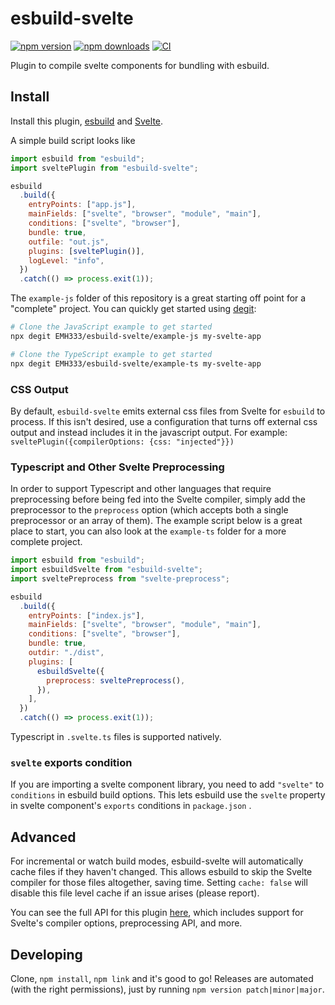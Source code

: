 # esbuild-svelte

[![npm version](https://badge.fury.io/js/esbuild-svelte.svg)](https://badge.fury.io/js/esbuild-svelte) [![npm downloads](http://img.shields.io/npm/dm/esbuild-svelte.svg)](https://www.npmjs.org/package/esbuild-svelte) [![CI](https://github.com/EMH333/esbuild-svelte/actions/workflows/ci.yml/badge.svg)](https://github.com/EMH333/esbuild-svelte/actions/workflows/ci.yml)

Plugin to compile svelte components for bundling with esbuild.

## Install

Install this plugin, [esbuild](https://github.com/evanw/esbuild) and [Svelte](https://github.com/sveltejs/svelte).

A simple build script looks like

```javascript
import esbuild from "esbuild";
import sveltePlugin from "esbuild-svelte";

esbuild
  .build({
    entryPoints: ["app.js"],
    mainFields: ["svelte", "browser", "module", "main"],
    conditions: ["svelte", "browser"],
    bundle: true,
    outfile: "out.js",
    plugins: [sveltePlugin()],
    logLevel: "info",
  })
  .catch(() => process.exit(1));
```

The `example-js` folder of this repository is a great starting off point for a "complete" project. You can quickly get started using [degit](https://github.com/Rich-Harris/degit):

```sh
# Clone the JavaScript example to get started
npx degit EMH333/esbuild-svelte/example-js my-svelte-app

# Clone the TypeScript example to get started
npx degit EMH333/esbuild-svelte/example-ts my-svelte-app
```

### CSS Output

By default, `esbuild-svelte` emits external css files from Svelte for `esbuild` to process. If this isn't desired, use a configuration that turns off external css output and instead includes it in the javascript output. For example: `sveltePlugin({compilerOptions: {css: "injected"}})`

### Typescript and Other Svelte Preprocessing

In order to support Typescript and other languages that require preprocessing before being fed into the Svelte compiler, simply add the preprocessor to the `preprocess` option (which accepts both a single preprocessor or an array of them). The example script below is a great place to start, you can also look at the `example-ts` folder for a more complete project.

```javascript
import esbuild from "esbuild";
import esbuildSvelte from "esbuild-svelte";
import sveltePreprocess from "svelte-preprocess";

esbuild
  .build({
    entryPoints: ["index.js"],
    mainFields: ["svelte", "browser", "module", "main"],
    conditions: ["svelte", "browser"],
    bundle: true,
    outdir: "./dist",
    plugins: [
      esbuildSvelte({
        preprocess: sveltePreprocess(),
      }),
    ],
  })
  .catch(() => process.exit(1));
```

Typescript in `.svelte.ts` files is supported natively.

### `svelte` exports condition

If you are importing a svelte component library, you need to add `"svelte"` to `conditions` in esbuild build options. This lets esbuild use the `svelte` property in svelte component's `exports` conditions in `package.json` .

## Advanced

For incremental or watch build modes, esbuild-svelte will automatically cache files if they haven't changed. This allows esbuild to skip the Svelte compiler for those files altogether, saving time. Setting `cache: false` will disable this file level cache if an issue arises (please report).

You can see the full API for this plugin [here](https://github.com/EMH333/esbuild-svelte/blob/main/dist/index.d.ts), which includes support for Svelte's compiler options, preprocessing API, and more.

## Developing

Clone, `npm install`, `npm link` and it's good to go! Releases are automated (with the right permissions), just by running `npm version patch|minor|major`.
